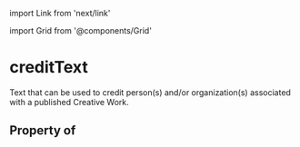 import Link from 'next/link'
  
import Grid from '@components/Grid'

# creditText

Text that can be used to credit person(s) and/or organization(s) associated with a published Creative Work.

## Property of



